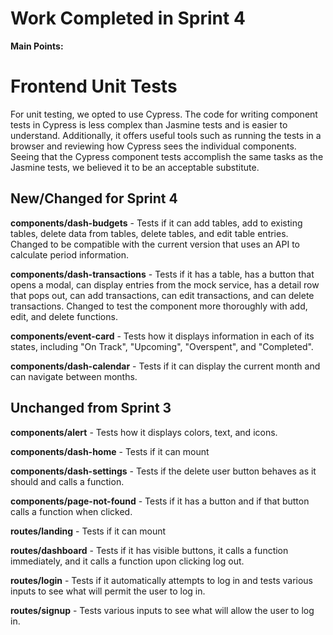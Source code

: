 # Work Completed in Sprint 4

**Main Points:**

# Frontend Unit Tests

For unit testing, we opted to use Cypress.
The code for writing component tests in Cypress is less complex than Jasmine tests and is easier to understand.
Additionally, it offers useful tools such as running the tests in a browser and reviewing how Cypress sees the individual components.
Seeing that the Cypress component tests accomplish the same tasks as the Jasmine tests, we believed it to be an acceptable substitute.

## New/Changed for Sprint 4

**components/dash-budgets** - Tests if it can add tables, add to existing tables, delete data from tables, delete tables, and edit table entries.
Changed to be compatible with the current version that uses an API to calculate period information.

**components/dash-transactions** - Tests if it has a table, has a button that opens a modal, can display entries from the mock service, has a detail row that pops out, can add transactions, can edit transactions, and can delete transactions.
Changed to test the component more thoroughly with add, edit, and delete functions.

**components/event-card** - Tests how it displays information in each of its states, including "On Track", "Upcoming", "Overspent", and "Completed".

**components/dash-calendar** - Tests if it can display the current month and can navigate between months.

## Unchanged from Sprint 3

**components/alert** - Tests how it displays colors, text, and icons.

**components/dash-home** - Tests if it can mount

**components/dash-settings** - Tests if the delete user button behaves as it should and calls a function.

**components/page-not-found** - Tests if it has a button and if that button calls a function when clicked.

**routes/landing** - Tests if it can mount

**routes/dashboard** - Tests if it has visible buttons, it calls a function immediately, and it calls a function upon clicking log out.

**routes/login** - Tests if it automatically attempts to log in and tests various inputs to see what will permit the user to log in.

**routes/signup** - Tests various inputs to see what will allow the user to log in.